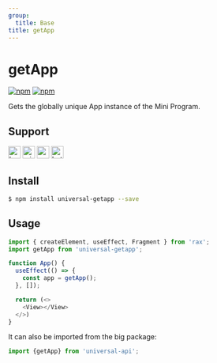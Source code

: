 ```yaml
---
group:
  title: Base
title: getApp
---
```


# getApp 

[![npm](https://img.shields.io/npm/v/universal-api.svg)](https://www.npmjs.com/package/universal-api)
[![npm](https://img.shields.io/npm/v/universal-getapp.svg)](https://www.npmjs.com/package/universal-getapp)

Gets the globally unique App instance of the Mini Program.

## Support

<img alt="browser" src="https://gw.alicdn.com/tfs/TB1uYFobGSs3KVjSZPiXXcsiVXa-200-200.svg" width="25px" height="25px" /> <img alt="miniApp" src="https://gw.alicdn.com/tfs/TB1bBpmbRCw3KVjSZFuXXcAOpXa-200-200.svg" width="25px" height="25px" /> <img alt="wechatMiniprogram" src="https://img.alicdn.com/tfs/TB1slcYdxv1gK0jSZFFXXb0sXXa-200-200.svg" width="25px" height="25px"> <img alt="bytedanceMicroApp" src="https://gw.alicdn.com/tfs/TB1jFtVzO_1gK0jSZFqXXcpaXXa-200-200.svg" width="25px" height="25px">

## Install

```bash
$ npm install universal-getapp --save
```

## Usage

```js
import { createElement, useEffect, Fragment } from 'rax';
import getApp from 'universal-getapp';

function App() {
  useEffect(() => {
    const app = getApp();
  }, []);

  return (<>
    <View></View>
  </>)
}
```
It can also be imported from the big package:

```js
import {getApp} from 'universal-api';
```